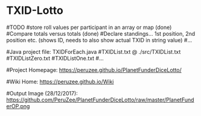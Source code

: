 # TXID-Lotto
#TODO
#store roll values per participant in an array or map (done)
#Compare totals versus totals (done)
#Declare standings... 1st position, 2nd position etc. (shows ID, needs to also show actual TXID in string value)
#...

#Java project file: TXIDForEach.java
#TXIDList.txt @ ./src/TXIDList.txt
#TXIDListZero.txt
#TXIDListOne.txt
#...

#Project Homepage: https://peruzee.github.io/PlanetFunderDiceLotto/

#Wiki Home: https://peruzee.github.io/Wiki

#Output Image (28/12/2017): https://github.com/PeruZee/PlanetFunderDiceLotto/raw/master/PlanetFunderOP.png
